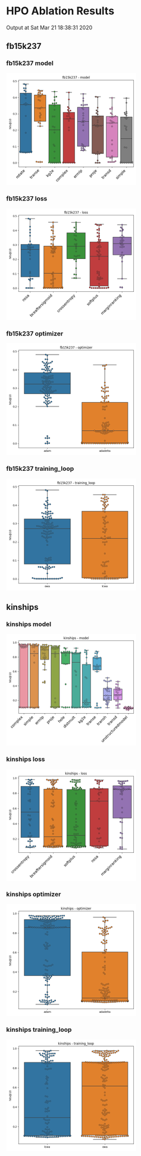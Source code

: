 # HPO Ablation Results

Output at Sat Mar 21 18:38:31 2020

## fb15k237

### fb15k237 model

<img src="fb15k237/model.png" alt="fb15k237 model" height="300" />

### fb15k237 loss

<img src="fb15k237/loss.png" alt="fb15k237 loss" height="300" />

### fb15k237 optimizer

<img src="fb15k237/optimizer.png" alt="fb15k237 optimizer" height="300" />

### fb15k237 training_loop

<img src="fb15k237/training_loop.png" alt="fb15k237 training_loop" height="300" />

## kinships

### kinships model

<img src="kinships/model.png" alt="kinships model" height="300" />

### kinships loss

<img src="kinships/loss.png" alt="kinships loss" height="300" />

### kinships optimizer

<img src="kinships/optimizer.png" alt="kinships optimizer" height="300" />

### kinships training_loop

<img src="kinships/training_loop.png" alt="kinships training_loop" height="300" />

